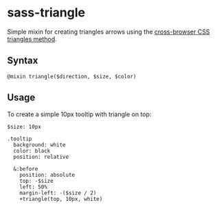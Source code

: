 # sass-triangle

Simple mixin for creating triangles arrows using the [cross-browser CSS
triangles method](http://davidwalsh.name/css-triangles). 

## Syntax

    @mixin triangle($direction, $size, $color)

## Usage

To create a simple 10px tooltip with triangle on top:

    $size: 10px

    .tooltip
      background: white
      color: black
      position: relative

      &:before
        position: absolute
        top: -$size
        left: 50%
        margin-left: -($size / 2)
        +triangle(top, 10px, white)
